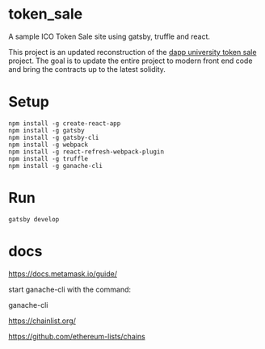 # token_sale
A sample ICO Token Sale site using gatsby, truffle and react. 

This project is an updated reconstruction of the [dapp university token sale](https://github.com/dappuniversity/token_sale) project. The goal is to update the entire project to modern front end code and bring the contracts up to the latest solidity. 


# Setup

```shell
npm install -g create-react-app
npm install -g gatsby
npm install -g gatsby-cli
npm install -g webpack
npm install -g react-refresh-webpack-plugin
npm install -g truffle
npm install -g ganache-cli

```

# Run

```shell
gatsby develop

```

# docs

https://docs.metamask.io/guide/

start ganache-cli with the command:

ganache-cli

https://chainlist.org/

https://github.com/ethereum-lists/chains